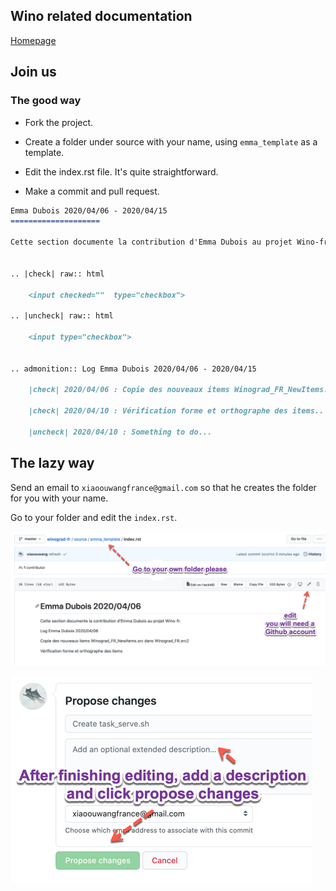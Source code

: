 ## Wino related documentation

[Homepage](https://winograd-fr.readthedocs.io/en/latest/index.html)


## Join us

### The good way

* Fork the project.

* Create a folder under source with your name, using `emma_template` as a template.

* Edit the index.rst file. It's quite straightforward.

* Make a commit and pull request.

```md
Emma Dubois 2020/04/06 - 2020/04/15
====================

Cette section documente la contribution d'Emma Dubois au projet Wino-fr.


.. |check| raw:: html

    <input checked=""  type="checkbox">

.. |uncheck| raw:: html

    <input type="checkbox">


.. admonition:: Log Emma Dubois 2020/04/06 - 2020/04/15

    |check| 2020/04/06 : Copie des nouveaux items Winograd_FR_NewItems.src dans Winograd_FR.src2

    |check| 2020/04/10 : Vérification forme et orthographe des items..

    |uncheck| 2020/04/10 : Something to do...
```

## The lazy way

Send an email to `xiaoouwangfrance@gmail.com` so that he creates the folder for you with your name.

Go to your folder and edit the `index.rst`.

![](.README_images/ea8a641d.png)

![](.README_images/addb9f20.png)